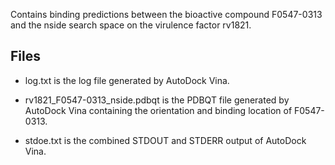 Contains binding predictions between the bioactive compound F0547-0313 and the nside search space on the virulence factor rv1821.

## Files

- log.txt is the log file generated by AutoDock Vina.

- rv1821_F0547-0313_nside.pdbqt is the PDBQT file generated by AutoDock Vina containing the orientation and binding location of F0547-0313.

- stdoe.txt is the combined STDOUT and STDERR output of AutoDock Vina.

